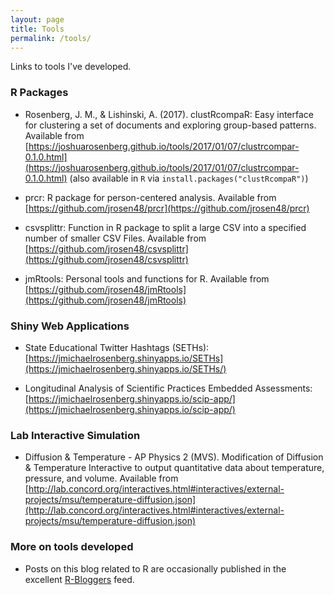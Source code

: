 ```yaml
---
layout: page
title: Tools
permalink: /tools/
---
```


Links to tools I've developed. 

### R Packages

* Rosenberg, J. M., & Lishinski, A. (2017). clustRcompaR: Easy interface for clustering a set of documents and exploring group-based patterns. Available from [https://joshuarosenberg.github.io/tools/2017/01/07/clustrcompar-0.1.0.html](https://joshuarosenberg.github.io/tools/2017/01/07/clustrcompar-0.1.0.html) (also available in `R` via `install.packages("clustRcompaR")`)

* prcr: R package for person-centered analysis. Available from [https://github.com/jrosen48/prcr](https://github.com/jrosen48/prcr)

* csvsplittr: Function in R package to split a large CSV into a specified number of smaller CSV Files. Available from [https://github.com/jrosen48/csvsplittr](https://github.com/jrosen48/csvsplittr)

* jmRtools: Personal tools and functions for R. Available from [https://github.com/jrosen48/jmRtools](https://github.com/jrosen48/jmRtools)

### Shiny Web Applications

* State Educational Twitter Hashtags (SETHs): [https://jmichaelrosenberg.shinyapps.io/SETHs](https://jmichaelrosenberg.shinyapps.io/SETHs/)

* Longitudinal Analysis of Scientific Practices Embedded Assessments: [https://jmichaelrosenberg.shinyapps.io/scip-app/](https://jmichaelrosenberg.shinyapps.io/scip-app/)

### Lab Interactive Simulation

* Diffusion & Temperature - AP Physics 2 (MVS). Modification of Diffusion & Temperature Interactive to output quantitative data about temperature, pressure, and volume. Available from [http://lab.concord.org/interactives.html#interactives/external-projects/msu/temperature-diffusion.json](http://lab.concord.org/interactives.html#interactives/external-projects/msu/temperature-diffusion.json)

### More on tools developed 

* Posts on this blog related to R are occasionally published in the excellent [R-Bloggers](https://www.r-bloggers.com/) feed.
